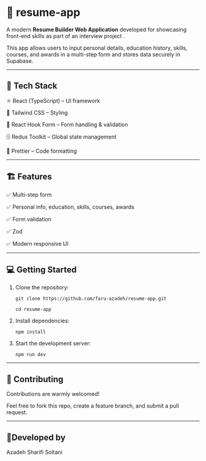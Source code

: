 # 📄 resume-app

A modern **Resume Builder Web Application** developed for showcasing front-end skills as part of an interview project .

This app allows users to input personal details, education history, skills, courses, and awards in a multi-step form and stores data securely in Supabase.

---

## 🚀 Tech Stack

⚛️ React (TypeScript) – UI framework

🎨 Tailwind CSS – Styling

📝 React Hook Form – Form handling & validation

🗄️ Redux Toolkit – Global state management

🧹 Prettier – Code formatting

---

## 🏗️ Features

✅ Multi-step form

✅ Personal info, education, skills, courses, awards

✅ Form validation

✅ Zod

✅ Modern responsive UI

---

## 💻 Getting Started

1.  Clone the repository:

        git clone https://github.com/faru-azadeh/resume-app.git

        cd resume-app

2.  Install dependencies:

        npm install

3.  Start the development server:

        npm run dev

---

## 🤝 Contributing

Contributions are warmly welcomed!

Feel free to fork this repo, create a feature branch, and submit a pull request.

---

## 🌻Developed by

Azadeh Sharifi Soltani
